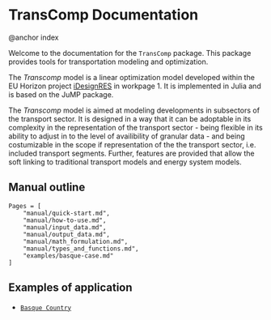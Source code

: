 # TransComp Documentation
@anchor index

Welcome to the documentation for the `TransComp` package. This package provides tools for transportation modeling and optimization.

The *Transcomp* model is a linear optimization model developed within the EU Horizon project [iDesignRES](https://idesignres.eu/) in workpage 1. It is implemented in Julia and is based on the JuMP package. 

The *Transcomp* model is aimed at modeling developments in subsectors of the transport sector. It is designed in a way that it can be adoptable in its complexity in the representation of the transport sector - being flexible in its ability to adjust in to the level of availibility of granular data - and being costumizable in the scope if representation of the the transport sector, i.e. included transport segments. Further, features are provided that allow the soft linking to traditional transport models and energy system models.


## Manual outline

```@contents
Pages = [
	"manual/quick-start.md",
	"manual/how-to-use.md",
	"manual/input_data.md",
	"manual/output_data.md",
	"manual/math_formulation.md",
	"manual/types_and_functions.md",
	"examples/basque-case.md"
]
```

## Examples of application
- [`Basque Country`](@ref(basque-case))
